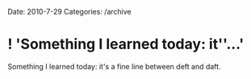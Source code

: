 Date: 2010-7-29
Categories: /archive

# ! 'Something I learned today: it''...'

Something I learned today: it's a fine line between deft and daft.
